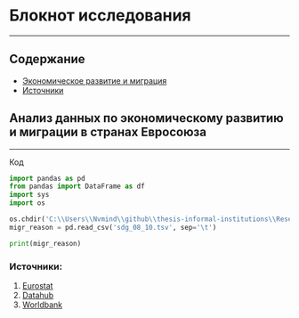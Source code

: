 # Блокнот исследования

---

## Содержание
- [Экономическое развитие и миграция](#Анализ-данных-по-экономическому-развитию-и-миграции-в-странах-Евросоюза)
- [Источники](#источники)

## Анализ данных по экономическому развитию и миграции в странах Евросоюза

---
Код

```py
import pandas as pd
from pandas import DataFrame as df
import sys
import os

os.chdir('C:\\Users\\Nvmind\\github\\thesis-informal-institutions\\Research\\Datasets')
migr_reason = pd.read_csv('sdg_08_10.tsv', sep='\t')

print(migr_reason)

```

### Источники:
1. [Eurostat](https://ec.europa.eu/eurostat/data/database)
2. [Datahub](https://datahub.io/)
3. [Worldbank](https://data.worldbank.org/)

